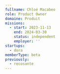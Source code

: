 ```yaml
---
fullname: Chloé Macabeo
role: Product Owner
domaine: Produit
missions:
  - start: 2023-11-13
    end: 2024-03-30
    status: independent
    employer: ''
startups:
  - dora
memberType: beta
previously:
  - recosante
---
```


